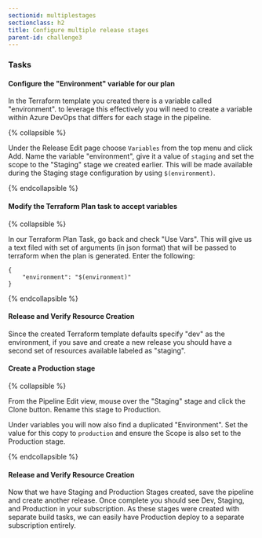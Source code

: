 ```yaml
---
sectionid: multiplestages
sectionclass: h2
title: Configure multiple release stages
parent-id: challenge3
---
```


### Tasks


#### Configure the "Environment" variable for our plan

In the Terraform template you created there is a variable called "environment". to leverage this effectively you will need to create a variable within Azure DevOps that differs for each stage in the pipeline.

{% collapsible %}

Under the Release Edit page choose `Variables` from the top menu and click Add.  Name the variable "environment", give it a value of `staging` and set the scope to the "Staging" stage we created earlier.  This will be made available during the Staging stage configuration by using `$(environment)`.

{% endcollapsible %}

#### Modify the Terraform Plan task to accept variables

{% collapsible %}

In our Terraform Plan Task, go back and check "Use Vars".  This will give us a text filed with set of arguments (in json format) that will be passed to terraform when the plan is generated.  Enter the following:

```
{
	"environment": "$(environment)"
}
```

{% endcollapsible %}

#### Release and Verify Resource Creation

Since the created Terraform template defaults specify "dev" as the environment, if you save and create a new release you should have a second set of resources available labeled as "staging".

#### Create a Production stage

{% collapsible %}

From the Pipeline Edit view, mouse over the "Staging" stage and click the Clone button.  Rename this stage to Production.

Under variables you will now also find a duplicated "Environment".  Set the value for this copy to `production` and ensure the Scope is also set to the Production stage.

{% endcollapsible %}

#### Release and Verify Resource Creation

Now that we have Staging and Production Stages created, save the pipeline and create another release.  Once complete you should see Dev, Staging, and Production in your subscription.  As these stages were created with separate build tasks, we can easily have Production deploy to a separate subscription entirely.


